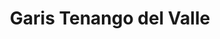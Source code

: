 ---
title: "Garis Tenango del Valle"
url: /tenango-de-arista/garis-tenango-del-valle/
shop: supermercado
---